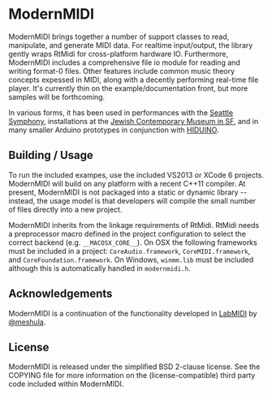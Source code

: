 # ModernMIDI

ModernMIDI brings together a number of support classes to read, manipulate, and generate MIDI data. For realtime input/output, the library gently wraps RtMidi for cross-platform hardware IO. Furthermore, ModernMIDI includes a comprehensive file io module for reading and writing format-0 files. Other features include common music theory concepts expessed in MIDI, along with a decently performing real-time file player. It's currently thin on the example/documentation front, but more samples will be forthcoming.

In various forms, it has been used in performances with the [Seattle Symphony](http://www.geekwire.com/2015/conducting-with-kinect-seattle-symphony-to-use-microsofts-3d-sensor-in-world-premiere-performance/), installations at the [Jewish Contemporary Museum in SF](http://www.thecjm.org/about/press/press-releases/956-pour-crever-by-trimpin), and in many smaller Arduino prototypes in conjunction with [HIDUINO](https://github.com/ddiakopoulos/hiduino).

## Building / Usage
To run the included exampes, use the included VS2013 or XCode 6 projects. ModernMIDI will build on any platform with a recent C++11 compiler. At present, ModernMIDI is not packaged into a static or dynamic library -- instead, the usage model is that developers will compile the small number of files directly into a new project.

ModernMIDI inherits from the linkage requirements of RtMidi. RtMidi needs a preprocessor macro defined in the project configuration to select the correct backend (e.g. `__MACOSX_CORE__`). On OSX the following frameworks must be included in a project: `CoreAudio.framework`, `CoreMIDI.framework`, and `CoreFoundation.framework`. On Windows, `winmm.lib` must be included although this is automatically handled in `modernmidi.h`.

## Acknowledgements
ModernMIDI is a continuation of the functionality developed in [LabMIDI](https://github.com/meshula/LabMidi) by [@meshula](https://twitter.com/meshula). 

## License
ModernMIDI is released under the simplified BSD 2-clause license. See the COPYING file for more information on the (license-compatible) third party code included within ModernMIDI. 
